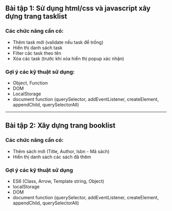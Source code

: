 
## Bài tập 1: Sử dụng html/css và javascript xây dựng trang tasklist

### Các chức năng cần có:

- Thêm task mới (validate nếu task để trống)
- Hiển thị danh sách task
- Filter các task theo tên
- Xóa các task (trước khi xóa hiển thị popup xác nhận)

### Gợi ý các kỹ thuật sử dụng:
- Object, Function
- DOM
- LocalStorage
- document function (querySelector, addEventListener, createElement, appendChild, querySelectorAll)


---
## Bài tập 2: Xây dựng trang booklist

### Các chức năng cần có:
- Thêm sách mới (Title, Author, Isbn - Mã sách)
- Hiển thị danh sách các sách đã thêm

### Gợi ý các kỹ thuật sử dụng
- ES6 (Class, Arrow, Template string, Object)
- localStorage
- DOM
- document function (querySelector, addEventListener, createElement, appendChild, querySelectorAll)
